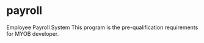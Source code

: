 # payroll
Employee Payroll System
This program is the pre-qualification requirements for MYOB developer.
